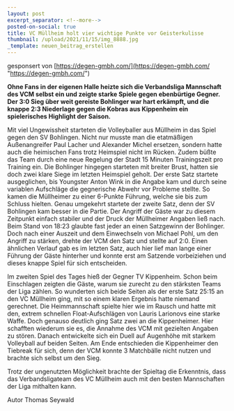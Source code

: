```yaml
---
layout: post
excerpt_separator: <!--more-->
posted-on-social: true
title: VC Müllheim holt vier wichtige Punkte vor Geisterkulisse
thumbnail: /upload/2021/11/15/img_8888.jpg
_template: neuen_beitrag_erstellen
---
```


gesponsert von [https://degen-gmbh.com/](https://degen-gmbh.com/ "https://degen-gmbh.com/")

**Ohne Fans in der eigenen Halle heizte sich die Verbandsliga Mannschaft des VCM selbst ein und zeigte starke Spiele gegen ebenbürtige Gegner. Der 3:0 Sieg über weit gereiste Bohlinger war hart erkämpft, und die knappe 2:3 Niederlage gegen die Kobras aus Kippenheim ein spielerisches Highlight der Saison.**

Mit viel Ungewissheit starteten die Volleyballer aus Müllheim in das Spiel gegen den SV Bohlingen. Nicht nur musste man die etatmäßigen Außenangreifer Paul Lacher und Alexander Michel ersetzen, sondern hatte auch die heimischen Fans trotz Heimspiel nicht im Rücken. Zudem büßte das Team durch eine neue Regelung der Stadt 15 Minuten Trainingszeit pro Training ein. Die Bohlinger hingegen starteten mit breiter Brust, hatten sie doch zwei klare Siege im letzten Heimspiel geholt. Der erste Satz startete ausgeglichen, bis Youngster Anton Wink in die Angabe kam und durch seine variablen Aufschläge die gegnerische Abwehr vor Probleme stellte. So kamen die Müllheimer zu einer 6-Punkte Führung, welche sie bis zum Schluss hielten. Genau umgekehrt startete der zweite Satz, denn der SV Bohlingen kam besser in die Partie. Der Angriff der Gäste war zu diesem Zeitpunkt einfach stabiler und der Druck der Müllheimer Angaben ließ nach. Beim Stand von 18:23 glaubte fast jeder an einen Satzgewinn der Bohlinger. Doch nach einer Auszeit und dem Einwechseln von Michael Pohl, um den Angriff zu stärken, drehte der VCM den Satz und stellte auf 2:0. Einen ähnlichen Verlauf gab es im letzten Satz, auch hier lief man lange einer Führung der Gäste hinterher und konnte erst am Satzende vorbeiziehen und dieses knappe Spiel für sich entscheiden.

Im zweiten Spiel des Tages hieß der Gegner TV Kippenheim. Schon beim Einschlagen zeigten die Gäste, warum sie zurecht zu den stärksten Teams der Liga zählen. So wunderten sich beide Seiten als der erste Satz 25:15 an den VC Müllheim ging, mit so einem klaren Ergebnis hatte niemand gerechnet. Die Heimmannschaft spielte hier wie im Rausch und hatte mit den, extrem schnellen Float-Aufschlägen von Lauris Larionovs eine starke Waffe. Doch genauso deutlich ging Satz zwei an die Kippenheimer. Hier schafften wiederum sie es, die Annahme des VCM mit gezielten Angaben zu stören. Danach entwickelte sich ein Duell auf Augenhöhe mit starkem Volleyball auf beiden Seiten. Am Ende entschieden die Kippenheimer den Tiebreak für sich, denn der VCM konnte 3 Matchbälle nicht nutzen und brachte sich selbst um den Sieg.

Trotz der ungenutzten Möglichkeit brachte der Spieltag die Erkenntnis, dass das Verbandsligateam des VC Müllheim auch mit den besten Mannschaften der Liga mithalten kann.

Autor Thomas Seywald

